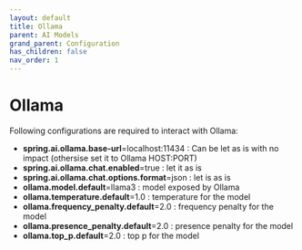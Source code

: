 ```yaml
---
layout: default
title: Ollama
parent: AI Models
grand_parent: Configuration
has_children: false
nav_order: 1
---
```


# Ollama

Following configurations are required to interact with Ollama:

- **spring.ai.ollama.base-url**=localhost:11434 : Can be let as is with no impact (othersise set it to Ollama HOST:PORT)
- **spring.ai.ollama.chat.enabled**=true : let it as is
- **spring.ai.ollama.chat.options.format**=json : let is as is
- **ollama.model.default**=llama3 : model exposed by Ollama
- **ollama.temperature.default**=1.0 : temperature for the model
- **ollama.frequency_penalty.default**=2.0 : frequency penalty for the model
- **ollama.presence_penalty.default**=2.0 : presence penalty for the model
- **ollama.top_p.default**=2.0 : top p for the model

